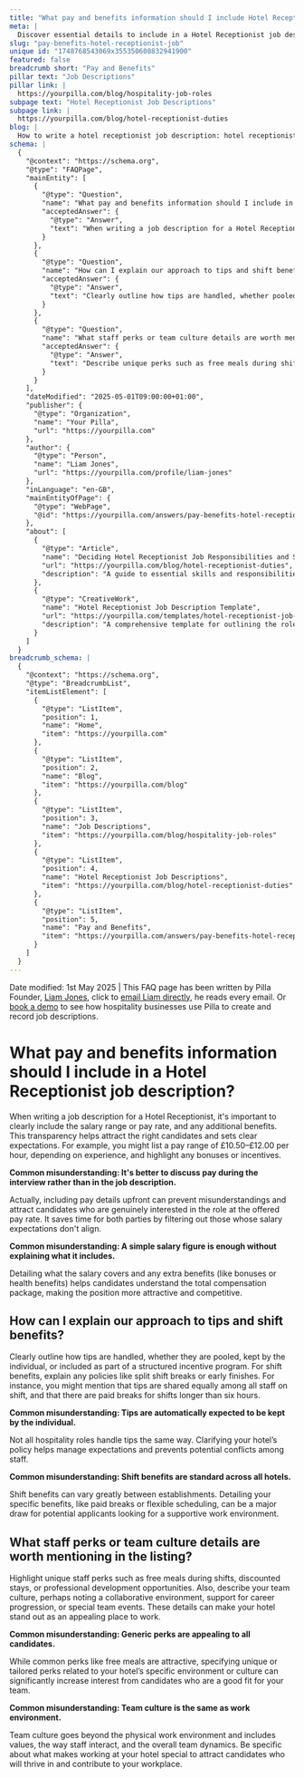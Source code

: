 ```yaml
---
title: "What pay and benefits information should I include Hotel Receptionist job description?"
meta: |
  Discover essential details to include in a Hotel Receptionist job description, such as salary, benefits, tips handling, shift perks, and team culture to attract suitable candidates.
slug: "pay-benefits-hotel-receptionist-job"
unique id: "1748768543069x355350608832941900"
featured: false
breadcrumb short: "Pay and Benefits"
pillar text: "Job Descriptions"
pillar link: |
  https://yourpilla.com/blog/hospitality-job-roles
subpage text: "Hotel Receptionist Job Descriptions"
subpage link: |
  https://yourpilla.com/blog/hotel-receptionist-duties
blog: |
  How to write a hotel receptionist job description: hotel receptionist job description template included.
schema: |
  {
    "@context": "https://schema.org",
    "@type": "FAQPage",
    "mainEntity": [
      {
        "@type": "Question",
        "name": "What pay and benefits information should I include in a Hotel Receptionist job description?",
        "acceptedAnswer": {
          "@type": "Answer",
          "text": "When writing a job description for a Hotel Receptionist, include the salary range or pay rate, and any additional benefits such as bonuses or health benefits. This transparency helps attract suitable candidates and sets clear expectations."
        }
      },
      {
        "@type": "Question",
        "name": "How can I explain our approach to tips and shift benefits?",
        "acceptedAnswer": {
          "@type": "Answer",
          "text": "Clearly outline how tips are handled, whether pooled or kept by individuals, and describe the benefits for different shifts such as paid breaks for shifts longer than six hours. This helps manage expectations and prevents potential conflicts among staff."
        }
      },
      {
        "@type": "Question",
        "name": "What staff perks or team culture details are worth mentioning in the listing?",
        "acceptedAnswer": {
          "@type": "Answer",
          "text": "Describe unique perks such as free meals during shifts or discounted stays, and emphasise the team culture by highlighting aspects like support for career progression or special team events. These details can help your hotel attract candidates who will thrive in your workplace environment."
        }
      }
    ],
    "dateModified": "2025-05-01T09:00:00+01:00",
    "publisher": {
      "@type": "Organization",
      "name": "Your Pilla",
      "url": "https://yourpilla.com"
    },
    "author": {
      "@type": "Person",
      "name": "Liam Jones",
      "url": "https://yourpilla.com/profile/liam-jones"
    },
    "inLanguage": "en-GB",
    "mainEntityOfPage": {
      "@type": "WebPage",
      "@id": "https://yourpilla.com/answers/pay-benefits-hotel-receptionist-job"
    },
    "about": [
      {
        "@type": "Article",
        "name": "Deciding Hotel Receptionist Job Responsibilities and Skills",
        "url": "https://yourpilla.com/blog/hotel-receptionist-duties",
        "description": "A guide to essential skills and responsibilities for a Hotel Receptionist, helping employers craft effective job descriptions."
      },
      {
        "@type": "CreativeWork",
        "name": "Hotel Receptionist Job Description Template",
        "url": "https://yourpilla.com/templates/hotel-receptionist-job-description",
        "description": "A comprehensive template for outlining the role, skills, and benefits for a Hotel Receptionist position."
      }
    ]
  }
breadcrumb_schema: |
  {
    "@context": "https://schema.org",
    "@type": "BreadcrumbList",
    "itemListElement": [
      {
        "@type": "ListItem",
        "position": 1,
        "name": "Home",
        "item": "https://yourpilla.com"
      },
      {
        "@type": "ListItem",
        "position": 2,
        "name": "Blog",
        "item": "https://yourpilla.com/blog"
      },
      {
        "@type": "ListItem",
        "position": 3,
        "name": "Job Descriptions",
        "item": "https://yourpilla.com/blog/hospitality-job-roles"
      },
      {
        "@type": "ListItem",
        "position": 4,
        "name": "Hotel Receptionist Job Descriptions",
        "item": "https://yourpilla.com/blog/hotel-receptionist-duties"
      },
      {
        "@type": "ListItem",
        "position": 5,
        "name": "Pay and Benefits",
        "item": "https://yourpilla.com/answers/pay-benefits-hotel-receptionist-job"
      }
    ]
  }
---
```


Date modified: 1st May 2025 | This FAQ page has been written by Pilla Founder, [Liam Jones](https://yourpilla.com/profile/liam-jones), click to [email Liam directly](https://mailto:liam@yourpilla.com), he reads every email. Or [book a demo](https://calendly.com/pilla/demo) to see how hospitality businesses use Pilla to create and record job descriptions.

# What pay and benefits information should I include in a Hotel Receptionist job description?

When writing a job description for a Hotel Receptionist, it's important to clearly include the salary range or pay rate, and any additional benefits. This transparency helps attract the right candidates and sets clear expectations. For example, you might list a pay range of £10.50–£12.00 per hour, depending on experience, and highlight any bonuses or incentives.

**Common misunderstanding: It's better to discuss pay during the interview rather than in the job description.**

Actually, including pay details upfront can prevent misunderstandings and attract candidates who are genuinely interested in the role at the offered pay rate. It saves time for both parties by filtering out those whose salary expectations don't align.

**Common misunderstanding: A simple salary figure is enough without explaining what it includes.**

Detailing what the salary covers and any extra benefits (like bonuses or health benefits) helps candidates understand the total compensation package, making the position more attractive and competitive.

## How can I explain our approach to tips and shift benefits?

Clearly outline how tips are handled, whether they are pooled, kept by the individual, or included as part of a structured incentive program. For shift benefits, explain any policies like split shift breaks or early finishes. For instance, you might mention that tips are shared equally among all staff on shift, and that there are paid breaks for shifts longer than six hours.

**Common misunderstanding: Tips are automatically expected to be kept by the individual.**

Not all hospitality roles handle tips the same way. Clarifying your hotel’s policy helps manage expectations and prevents potential conflicts among staff.

**Common misunderstanding: Shift benefits are standard across all hotels.**

Shift benefits can vary greatly between establishments. Detailing your specific benefits, like paid breaks or flexible scheduling, can be a major draw for potential applicants looking for a supportive work environment.

## What staff perks or team culture details are worth mentioning in the listing?

Highlight unique staff perks such as free meals during shifts, discounted stays, or professional development opportunities. Also, describe your team culture, perhaps noting a collaborative environment, support for career progression, or special team events. These details can make your hotel stand out as an appealing place to work.

**Common misunderstanding: Generic perks are appealing to all candidates.**

While common perks like free meals are attractive, specifying unique or tailored perks related to your hotel’s specific environment or culture can significantly increase interest from candidates who are a good fit for your team.

**Common misunderstanding: Team culture is the same as work environment.**

Team culture goes beyond the physical work environment and includes values, the way staff interact, and the overall team dynamics. Be specific about what makes working at your hotel special to attract candidates who will thrive in and contribute to your workplace.
